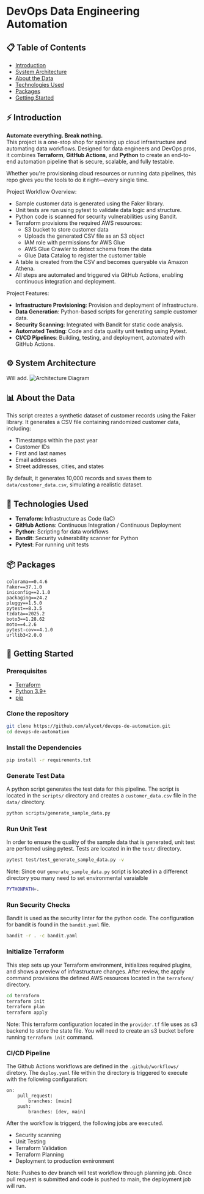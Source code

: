# DevOps Data Engineering Automation

## 📋 Table of Contents
- [Introduction](https://github.com/alycet/devops-de-automation/tree/dev#-introduction)
- [System Architecture](https://github.com/alycet/devops-de-automation/tree/dev#%EF%B8%8F-system-architecture)
- [About the Data](https://github.com/alycet/devops-de-automation/tree/dev#-about-the-data)
- [Technologies Used](https://github.com/alycet/devops-de-automation/tree/dev#-technologies-used)
- [Packages](https://github.com/alycet/devops-de-automation/tree/dev#-packages)
- [Getting Started](https://github.com/alycet/devops-de-automation/tree/dev#-project-execution)


## ⚡ Introduction

**Automate everything. Break nothing.**  
This project is a one-stop shop for spinning up cloud infrastructure and automating data workflows. Designed for data engineers and DevOps pros, it combines **Terraform**, **GitHub Actions**, and **Python** to create an end-to-end automation pipeline that is secure, scalable, and fully testable. 

Whether you're provisioning cloud resources or running data pipelines, this repo gives you the tools to do it right—every single time.

Project Workflow Overview:
- Sample customer data is generated using the Faker library.
- Unit tests are run using pytest to validate data logic and structure.
- Python code is scanned for security vulnerabilities using Bandit.
- Terraform provisions the required AWS resources:
    - S3 bucket to store customer data
    - Uploads the generated CSV file as an S3 object
    - IAM role with permissions for AWS Glue
    - AWS Glue Crawler to detect schema from the data
    - Glue Data Catalog to register the customer table
- A table is created from the CSV and becomes queryable via Amazon Athena.
- All steps are automated and triggered via GitHub Actions, enabling continuous integration and deployment.

Project Features:

- **Infrastructure Provisioning**: Provision and deployment of infrastructure.
- **Data Generation**: Python-based scripts for generating sample customer data.
- **Security Scanning**: Integrated with Bandit for static code analysis.
- **Automated Testing**: Code and data quality unit testing using Pytest.
- **CI/CD Pipelines**: Building, testing, and deployment, automated with GitHub Actions.



## ⚙️ System Architecture
Will add.
![Architecture Diagram]()

## 📊 About the Data
This script creates a synthetic dataset of customer records using the Faker library. It generates a CSV file containing randomized customer data, including:

- Timestamps within the past year
- Customer IDs
- First and last names
- Email addresses
- Street addresses, cities, and states

By default, it generates 10,000 records and saves them to `data/customer_data.csv`, simulating a realistic dataset.

## 🧩 Technologies Used

- **Terraform**: Infrastructure as Code (IaC)
- **GitHub Actions**: Continuous Integration / Continuous Deployment
- **Python**: Scripting for data workflows
- **Bandit**: Security vulnerability scanner for Python
- **Pytest**: For running unit tests


## 📦 Packages
```
colorama==0.4.6
Faker==37.1.0
iniconfig==2.1.0
packaging==24.2
pluggy==1.5.0
pytest==8.3.5
tzdata==2025.2
boto3==1.28.62
moto==4.2.6
pytest-cov==4.1.0
urllib3<2.0.0
```

## 🔄 Getting Started

### Prerequisites

- [Terraform](https://www.terraform.io/downloads.html)
- [Python 3.9+](https://www.python.org/downloads/)
- [pip](https://pip.pypa.io/en/stable/installation/)


### Clone the repository

```bash
git clone https://github.com/alycet/devops-de-automation.git
cd devops-de-automation
```

### Install the Dependencies

```bash
pip install -r requirements.txt
```

### Generate Test Data
A python script generates the test data for this pipeline. The script is located in the `scripts/` directory and creates a `customer_data.csv` file in the `data/` directory.
```bash
python scripts/generate_sample_data.py
```

### Run Unit Test
In order to ensure the quality of the sample data that is generated, unit test are perfomed using pytest. Tests are located in in the `test/` directory.
```bash
pytest test/test_generate_sample_data.py -v
```
Note: Since our `generate_sample_data.py` script is located in a differenct directory you many need to set environmental varaialble
```bash
PYTHONPATH=.
```
### Run Security Checks
Bandit is used as the security linter for the python code. The configuration for bandit is found in the `bandit.yaml` file.

```bash
bandit -r . -c bandit.yaml
```

### Initialize Terraform
This step sets up your Terraform environment, initializes required plugins, and shows a preview of infrastructure changes. After review, the apply command provisions the defined AWS resources located in the `terraform/` directory. 
```bash
cd terraform
terraform init
terraform plan
terraform apply
```
Note: This terraform configuration located in the `provider.tf` file uses as s3 backend to store the state file. You will need to create an s3 bucket before running `terraform init` command.

### CI/CD Pipeline
The Github Actions workflows are defined in the `.github/workflows/` diretory. 
The `deploy.yaml` file within the directory is triggered to execute with the following configuration:
```
on:
    pull_request:
        branches: [main]
    push:
        branches: [dev, main]
```

After the workflow is triggerd, the following jobs are executed.
- Security scanning
- Unit Testing
- Terraform Validation
- Terraform Planning
- Deployment to production evnironment

Note: Pushes to dev branch will test workflow through planning job. Once pull request is submitted and code is pushed to main, the deployment job will run.
